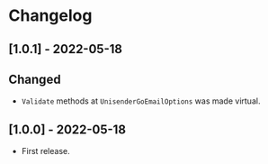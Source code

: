 # Changelog

## [1.0.1] - 2022-05-18

## Changed

- `Validate` methods at `UnisenderGoEmailOptions` was made virtual.

## [1.0.0] - 2022-05-18

- First release.
